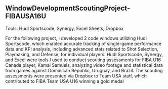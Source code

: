 ## WindowDevelopmentScoutingProject-FIBAUSA16U

Tools: Hudl Sportscode, Synergy, Excel Sheets, Dropbox

For the following project, I developed 2 code windows utilizing Hudl Sportscode, which enabled accurate tracking of single-game performance data and KPI analysis, including advanced stats related to Shot Selection, Playmaking, and Defense, for individual players. Hudl Sportscode, Synergy, and 
Excel were tools I used to conduct scouting assessments for FIBA U16 Canada player, Kamai Samuels, analyzing video footage and statistical data from games against Dominican Republic, Uruguay, and Brazil. The scouting assessments were presented via Dropbox to Team USA staff, which contributed to 
FIBA Team USA U16 winning a gold medal
